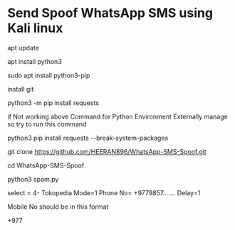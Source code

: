 # Send Spoof WhatsApp SMS using Kali linux 

apt update

apt install python3

sudo apt install python3-pip

install git

python3 -m pip install requests

if Not working above Command for Python Environment Externally manage so try to run this command

python3 pip install requests --break-system-packages


git clone https://github.com/HEERAN896/WhatsApp-SMS-Spoof.git

cd WhatsApp-SMS-Spoof

python3 spam.py

select = 4- Tokopedia
Mode=1
Phone No= +9779857.......
Delay=1

Mobile No should be in this format

+977
